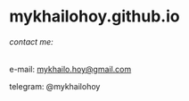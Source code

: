 # mykhailohoy.github.io

###### contact me:

e-mail: mykhailo.hoy@gmail.com

telegram: @mykhailohoy
